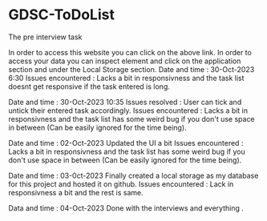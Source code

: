 # GDSC-ToDoList
The pre interview task

In order to access this website you can click on the above link.
In order to access your data you can inspect element and click on the application section and under the Local Storage section.
Date and time :  30-Oct-2023  6:30
Issues encountered : Lacks a bit in responsivness and the task list doesnt get responsive if the task entered is long.

Date and time : 30-Oct-2023  10:35
Issues resolved : User can tick and untick their entered task accordingly.
Issues encountered : Lacks a bit in responsivness and the task list has some weird bug if you don't use space in between (Can be easily ignored for the time being).

Date and time : 02-Oct-2023
Updated the UI a bit
Issues encountered : Lacks a bit in responsivness and the task list has some weird bug if you don't use space in between (Can be easily ignored for the time being).

Date and time : 03-0ct-2023
Finally created a local storage as my database for this project and hosted it on github.
Issues encountered : Lack in responsivness a bit and the rest is same.

Data and time : 04-Oct-2023
Done with the interviews and everything . 
